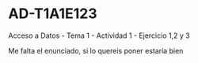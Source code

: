 # AD-T1A1E123
Acceso a Datos - Tema 1 - Actividad 1 - Ejercicio 1,2 y 3


Me falta el enunciado, si lo quereis poner estaría bien
